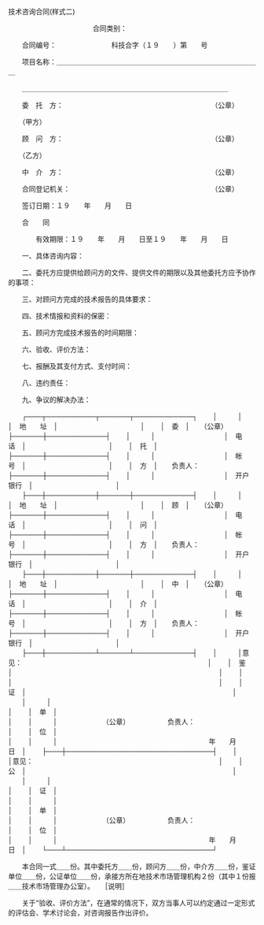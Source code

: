 



技术咨询合同(样式二)



 

　　　　　　　　　　　　 合同类别：

　　合同编号：　　　　　　　　科技合字（１９　　）第　　号

　　项目名称：＿＿＿＿＿＿＿＿＿＿＿＿＿＿＿＿＿＿＿＿＿＿＿＿＿＿＿＿＿＿

　　＿＿＿＿＿＿＿＿＿＿＿＿＿＿＿＿＿＿＿＿＿＿＿＿＿＿＿＿＿＿

　　委　托　方：　　　　　　　　　　　　　　　　　　　　　　（公章）

　　（甲方）

　　顾　问　方：　　　　　　　　　　　　　　　　　　　　　　（公章）

　　（乙方）

　　中　介　方：　　　　　　　　　　　　　　　　　　　　　　（公章）

　　合同登记机关：　　　　　　　　　　　　　　　　　　　　　（公章）　　　　　　　

　　签订日期：１９　　年　　月　　日

　　合　　同

　　　　有效期限：１９　　年　　月　　日至１９　　年　　月　　日

　　一、具体咨询内容：

　　二、委托方应提供给顾问方的文件、提供文件的期限以及其他委托方应予协作的事项：

　　三、对顾问方完成的技术报告的具体要求：

　　四、技术情报和资料的保密：

　　五、顾问方完成技术报告的时间期限：

　　六、验收、评价方法：

　　七、报酬及其支付方式、支付时间：

　　八、违约责任：

　　九、争议的解决办法：


　　┌───┬──────────┬──────┬────────────┐
　　│　　　│　　　　　　　　　　│　地　　址　│　　　　　　　　　　　　│
　　│　委　│　　（公章）　　　　├──────┼────────────┤
　　│　　　│　　　　　　　　　　│　电　　话　│　　　　　　　　　　　　│
　　│　托　│　　　　　　　　　　├──────┼────────────┤
　　│　　　│　　　　　　　　　　│　帐　　号　│　　　　　　　　　　　　│
　　│　方　│　　负责人：　　　　├──────┼────────────┤
　　│　　　│　　　　　　　　　　│　开户银行　│　　　　　　　　　　　　│
　　├───┼──────────┼──────┼────────────┤
　　│　　　│　　　　　　　　　　│　地　　址　│　　　　　　　　　　　　│
　　│　顾　│　　（公章）　　　　├──────┼────────────┤
　　│　　　│　　　　　　　　　　│　电　　话　│　　　　　　　　　　　　│
　　│　问　│　　　　　　　　　　├──────┼────────────┤
　　│　　　│　　　　　　　　　　│　帐　　号　│　　　　　　　　　　　　│
　　│　方　│　　负责人：　　　　├──────┼────────────┤
　　│　　　│　　　　　　　　　　│　开户银行　│　　　　　　　　　　　　│
　　├───┼──────────┼──────┼────────────┤
　　│　　　│　　　　　　　　　　│　地　　址　│　　　　　　　　　　　　│
　　│　中　│　　（公章）　　　　├──────┼────────────┤
　　│　　　│　　　　　　　　　　│　电　　话　│　　　　　　　　　　　　│
　　│　介　│　　　　　　　　　　├──────┼────────────┤
　　│　　　│　　　　　　　　　　│　帐　　号　│　　　　　　　　　　　　│
　　│　方　│　　负责人：　　　　├──────┼────────────┤
　　│　　　│　　　　　　　　　　│　开户银行　│　　　　　　　　　　　　│
　　├───┼──────────┴──────┴────────────┤
　　│　　　│意见：　　　　　　　　　　　　　　　　　　　　　　　　　　　│
　　│　鉴　│　　　　　　　　　　　　　　　　　　　　　　　　　　　　　　│
　　│　　　│　　　　　　　　　　　　　　　　　　　　　　　　　　　　　　│
　　│　证　│　　　　　　　　　　　　　　　　　　　　　　　　　　　　　　│
　　│　　　│　　　　　　　　　　　　　　　　　　　　　　　　　　　　　　│
　　│　单　│　　　　　　　　　　　　　　　　　　　　　　　　　　　　　　│
　　│　　　│　　　　　　　（公章）　　　　　　负责人：　　　　　　　　　│
　　│　位　│　　　　　　　　　　　　　　　　　　　　　　　　　　　　　　│
　　│　　　│　　　　　　　　　　　　　　　　　　　　　　年　　月　　日　│
　　├───┼──────────────────────────────┤
　　│　　　│意见：　　　　　　　　　　　　　　　　　　　　　　　　　　　│
　　│　公　│　　　　　　　　　　　　　　　　　　　　　　　　　　　　　　│
　　│　　　│　　　　　　　　　　　　　　　　　　　　　　　　　　　　　　│
　　│　证　│　　　　　　　　　　　　　　　　　　　　　　　　　　　　　　│
　　│　　　│　　　　　　　　　　　　　　　　　　　　　　　　　　　　　　│
　　│　单　│　　　　　　　　　　　　　　　　　　　　　　　　　　　　　　│
　　│　　　│　　　　　　　（公章）　　　　　　负责人：　　　　　　　　　│
　　│　位　│　　　　　　　　　　　　　　　　　　　　　　　　　　　　　　│
　　│　　　│　　　　　　　　　　　　　　　　　　　　　　年　　月　　日　│
　　└───┴──────────────────────────────┘
　　


　　本合同一式＿＿份。其中委托方＿＿份，顾问方＿＿份，中介方＿＿份，鉴证单位＿＿份，公证单位＿＿份，承接方所在地技术市场管理机构２份（其中１份报＿＿技术市场管理办公室）。　　［说明］

　　关于“验收、评价方法”，在通常的情况下，双方当事人可以约定通过一定形式的评估会、学术讨论会，对咨询报告作出评价。
